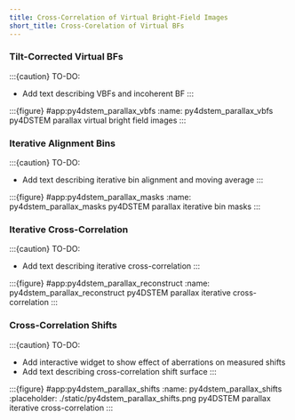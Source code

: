 ```yaml
---
title: Cross-Correlation of Virtual Bright-Field Images
short_title: Cross-Corelation of Virtual BFs
---
```


### Tilt-Corrected Virtual BFs


:::{caution} TO-DO:
- Add text describing VBFs and incoherent BF
:::

:::{figure} #app:py4dstem_parallax_vbfs
:name: py4dstem_parallax_vbfs
py4DSTEM parallax virtual bright field images
:::

### Iterative Alignment Bins


:::{caution} TO-DO:
- Add text describing iterative bin alignment and moving average
:::

:::{figure} #app:py4dstem_parallax_masks
:name: py4dstem_parallax_masks
py4DSTEM parallax iterative bin masks
:::

### Iterative Cross-Correlation

:::{caution} TO-DO:
- Add text describing iterative cross-correlation
:::

:::{figure} #app:py4dstem_parallax_reconstruct
:name: py4dstem_parallax_reconstruct
py4DSTEM parallax iterative cross-correlation
:::

### Cross-Correlation Shifts

:::{caution} TO-DO:
- Add interactive widget to show effect of aberrations on measured shifts
- Add text describing cross-correlation shift surface
:::

:::{figure} #app:py4dstem_parallax_shifts
:name: py4dstem_parallax_shifts
:placeholder: ./static/py4dstem_parallax_shifts.png
py4DSTEM parallax iterative cross-correlation
:::
